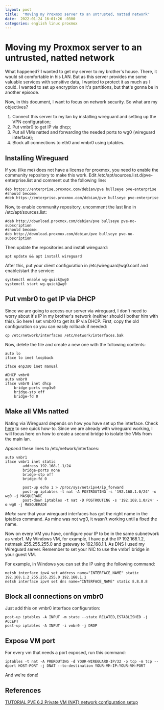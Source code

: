 ```yaml
---
layout: post
title:  "Moving my Proxmox server to an untrusted, natted network"
date:  2022-01-24 16:01:26 -0300 
categories: english linux proxmox 
---
```


# Moving my Proxmox server to an untrusted, natted network 

What happened? I wanted to get my server to my brother's house. There, it would sit comfortable in his LAN. But as this server provides me some valuable services with sensitive data, I wanted to protect it as much as I could. I wanted to set up encryption on it's partitions, but that's gonna be in another episode.

Now, in this document, I want to focus on network security. So what are my objectives?

1. Connect this server to my lan by installing wireguard and setting up the VPN configuration;
2. Put vmbr0 to get IP via dhcp;
3. Put all VMs natted and forwarding the needed ports to wg0 (wireguard interface);
4. Block all connections to eth0 and vmbr0 using iptables.

## Installing Wireguard

If you (like me) does not have a license for proxmox, you need to enable the community repository to make this work. Edit /etc/apt/sources.list.d/pve-enterprise.list and comment out the following line:

```
deb https://enterprise.proxmox.com/debian/pve bullseye pve-enterprise
#should become:
#deb https://enterprise.proxmox.com/debian/pve bullseye pve-enterprise
```

Now, to enable community repository, uncomment the last line in /etc/apt/sources.list: 

```
#deb http://download.proxmox.com/debian/pve bullseye pve-no-subscription
#should become:
deb http://download.proxmox.com/debian/pve bullseye pve-no-subscription
```

Then update the repositories and install wireguard:

```
apt update && apt install wireguard
```

After this, put your client configuration in /etc/wireguard/wg0.conf and enable/start the service:

```
systemctl enable wg-quick@wg0
systemctl start wg-quick@wg0
```

## Put vmbr0 to get IP via DHCP

Since we are going to access our server via wireguard, I don't need to worry about it's IP in my brother's network (neither should I bother him with this). So here I set vmbr0 to get its IP via DHCP. First, copy the old configuration so you can easily rollback if needed:

```
cp /etc/network/interfaces /etc/network/interfaces.bak
```

Now, delete the file and create a new one with the following contents:

```
auto lo
iface lo inet loopback

iface enp3s0 inet manual

#DHCP vmbr0
auto vmbr0
iface vmbr0 inet dhcp
	bridge-ports enp3s0
	bridge-stp off
	bridge-fd 0
```


## Make all VMs natted

Nating via Wireguard depends on how you have set up the interface. Check [here](https://gist.github.com/nealfennimore/92d571db63404e7ddfba660646ceaf0d) to see  quick how-to. Since we are already with wireguard working, I will focus here on how to create a second bridge to isolate the VMs from the main lan.

*Append* these lines to /etc/network/interfaces:

```
auto vmbr1
iface vmbr1 inet static
        address 192.168.1.1/24
        bridge-ports none
        bridge-stp off
        bridge-fd 0

        post-up echo 1 > /proc/sys/net/ipv4/ip_forward
        post-up iptables -t nat -A POSTROUTING -s '192.168.1.0/24' -o wg0 -j MASQUERADE
        post-down iptables -t nat -D POSTROUTING -s '192.168.1.0/24' -o wg0 -j MASQUERADE

```

*Make sure* that your wireguard interfaces has got the right name in the iptables command. As mine was not wg0, it wasn't working until a fixed the name.

Now on every VM you have, configure your IP to be in the same subnetwork as vmbr1. My Windows VM, for example, I have put the IP 192.168.1.2, netmask 255.255.255.0 and gateway to 192.168.1.1. As DNS I used my Wireguard server. Remember to set your NIC to use the vmbr1 bridge in your guest VM. 

For example, in Windows you can set the IP using the following command:

```
netsh interface ipv4 set address name="INTERFACE_NAME" static 192.168.1.2 255.255.255.0 192.168.1.1
netsh interface ipv4 set dns name="INTERFACE_NAME" static 8.8.8.8
```

## Block all connections on vmbr0

Just add this on vmbr0 interface configuration:

```
post-up iptables -A INPUT -m state --state RELATED,ESTABLISHED -j ACCEPT
post-up iptables -A INPUT -i vmbr0 -j DROP
```

## Expose VM port

For every vm that needs a port exposed, run this command:

```
iptables -t nat -A PREROUTING -d YOUR-WIREGUARD-IP/32 -p tcp -m tcp --dport HOST-PORT -j DNAT --to-destination YOUR-VM-IP:YOUR-VM-PORT
```

And we're done!

## References

[TUTORIAL PVE 6.2 Private VM (NAT) network configuration setup](https://forum.proxmox.com/threads/pve-6-2-private-vm-nat-network-configuration-setup.71038/)
